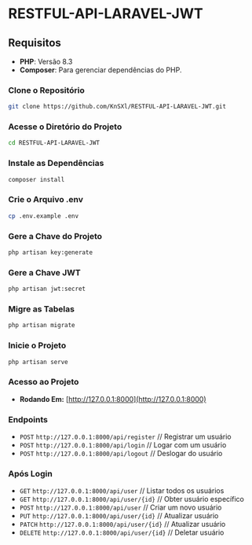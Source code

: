 # RESTFUL-API-LARAVEL-JWT

## Requisitos
- **PHP**: Versão 8.3
- **Composer**: Para gerenciar dependências do PHP.

### Clone o Repositório

```bash
git clone https://github.com/KnSXl/RESTFUL-API-LARAVEL-JWT.git
```

### Acesse o Diretório do Projeto

```bash
cd RESTFUL-API-LARAVEL-JWT
```

### Instale as Dependências

```bash
composer install
```

### Crie o Arquivo .env

```bash
cp .env.example .env
```

### Gere a Chave do Projeto

```bash
php artisan key:generate
```

### Gere a Chave JWT

```bash
php artisan jwt:secret
```

### Migre as Tabelas

```bash
php artisan migrate
```

### Inicie o Projeto

```bash
php artisan serve
```

### Acesso ao Projeto

- **Rodando Em:** [http://127.0.0.1:8000](http://127.0.0.1:8000)

### Endpoints

- `POST` `http://127.0.0.1:8000/api/register` // Registrar um usuário
- `POST` `http://127.0.0.1:8000/api/login` // Logar com um usuário
- `POST` `http://127.0.0.1:8000/api/logout` // Deslogar do usuário

### Após Login

- `GET` `http://127.0.0.1:8000/api/user` // Listar todos os usuários
- `GET` `http://127.0.0.1:8000/api/user/{id}` // Obter usuário específico
- `POST` `http://127.0.0.1:8000/api/user` // Criar um novo usuário
- `PUT` `http://127.0.0.1:8000/api/user/{id}` // Atualizar usuário
- `PATCH` `http://127.0.0.1:8000/api/user/{id}` // Atualizar usuário
- `DELETE` `http://127.0.0.1:8000/api/user/{id}` // Deletar usuário